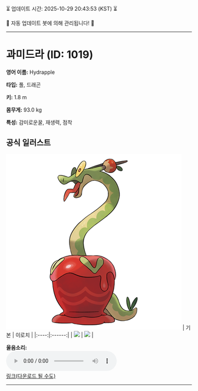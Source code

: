 
⏳ 업데이트 시간: 2025-10-29 20:43:53 (KST) ⏳

🤖 자동 업데이트 봇에 의해 관리됩니다! 🤖

---

# 과미드라 (ID: 1019)
**영어 이름:** Hydrapple

**타입:** 풀, 드래곤

**키:** 1.8 m

**몸무게:** 93.0 kg

**특성:** 감미로운꿀, 재생력, 점착

## 공식 일러스트
![](https://raw.githubusercontent.com/PokeAPI/sprites/master/sprites/pokemon/other/official-artwork/1019.png)
| 기본 | 이로치 |
|:----:|:------:|
| <img src="http://play.pokemonshowdown.com/sprites/ani/hydrapple.gif" width="200"> | <img src="http://play.pokemonshowdown.com/sprites/ani-shiny/hydrapple.gif" width="200"> |

**울음소리:**<br><audio controls src="https://raw.githubusercontent.com/PokeAPI/cries/main/cries/pokemon/latest/1019.ogg"></audio><br> [링크(다운로드 될 수도)](https://raw.githubusercontent.com/PokeAPI/cries/main/cries/pokemon/latest/1019.ogg)


---
